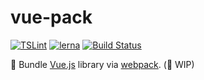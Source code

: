 # vue-pack
[![TSLint](https://img.shields.io/badge/TSLint-gluons-15757B.svg)](https://github.com/gluons/tslint-config-gluons)
[![lerna](https://img.shields.io/badge/maintained%20with-lerna-cc00ff.svg)](https://lernajs.io/)
[![Build Status](https://travis-ci.com/gluons/vue-pack.svg?branch=master)](https://travis-ci.com/gluons/vue-pack)

🎀 Bundle [Vue.js](https://vuejs.org/) library via [webpack](https://webpack.js.org/). (🚧 WIP)
